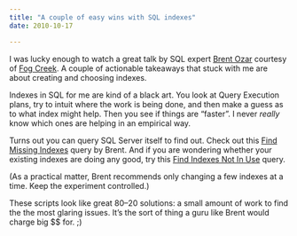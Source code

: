 ```yaml
---
title: "A couple of easy wins with SQL indexes"
date: 2010-10-17

---
```


I was lucky enough to watch a great talk by SQL expert [Brent Ozar](http://www.brentozar.com/) courtesy of [Fog Creek](http://www.fogcreek.com/). A couple of actionable takeaways that stuck with me are about creating and choosing indexes.

Indexes in SQL for me are kind of a black art. You look at Query Execution plans, try to intuit where the work is being done, and then make a guess as to what index might help. Then you see if things are “faster”. I never _really_ know which ones are helping in an empirical way.

Turns out you can query SQL Server itself to find out. Check out this [Find Missing Indexes](http://www.sqlserverpedia.com/wiki/Find_Missing_Indexes) query by Brent. And if you are wondering whether your existing indexes are doing any good, try this [Find Indexes Not In Use](http://www.sqlserverpedia.com/wiki/Find_Indexes_Not_In_Use) query.

(As a practical matter, Brent recommends only changing a few indexes at a time. Keep the experiment controlled.)

These scripts look like great 80–20 solutions: a small amount of work to find the the most glaring issues. It’s the sort of thing a guru like Brent would charge big $$ for. ;)
